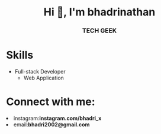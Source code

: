 <h1 align="center">Hi 👋, I'm bhadrinathan</h1>
<h3 align="center">TECH GEEK</h3>
<h1>Skills</h1>
<ul>
  <li>
    Full-stack Developer
    <ul>
  <li>
  Web Application
    </li>
      </ul>
  </li>
</ul>

<h1 align="left">Connect with me:</h1>
<li>instagram:<b>instagram.com/bhadri_x</b></li>
<li>email:<b>bhadri2002@gmail.com</b></li>
<p align="left">
</p>
